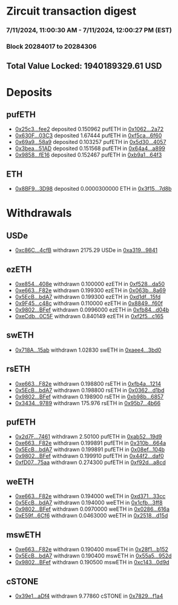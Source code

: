 # Zircuit transaction digest
### 7/11/2024, 11:00:30 AM - 7/11/2024, 12:00:27 PM (EST)
### Block 20284017 to 20284306

## Total Value Locked: 1940189329.61 USD

# Deposits
## pufETH
- [0x25c3...fee2](https://etherscan.io/address/0x25c3A99249BDbC6aAE5409066419aA6e03A1fee2) deposited 0.150962 pufETH in [0x1062...2a72](https://etherscan.io/tx/0x25c3A99249BDbC6aAE5409066419aA6e03A1fee2)
- [0x630F...03C3](https://etherscan.io/address/0x630F31F658329f05248295b9FC335f80436103C3) deposited 1.67444 pufETH in [0xf5ca...6f60](https://etherscan.io/tx/0x630F31F658329f05248295b9FC335f80436103C3)
- [0x69a9...58a9](https://etherscan.io/address/0x69a958c66DA8d0882b8Afa1B03f5Ba10B2f858a9) deposited 0.103257 pufETH in [0x5d30...4057](https://etherscan.io/tx/0x69a958c66DA8d0882b8Afa1B03f5Ba10B2f858a9)
- [0x3bea...51AD](https://etherscan.io/address/0x3bea7e7D66Cb06dEcfa7f2A6a1C8Bb29582f51AD) deposited 0.151568 pufETH in [0x64a4...a899](https://etherscan.io/tx/0x3bea7e7D66Cb06dEcfa7f2A6a1C8Bb29582f51AD)
- [0x9858...fE16](https://etherscan.io/address/0x98585966d9335A75fdaFCa3d31D5fD2F49ccfE16) deposited 0.152467 pufETH in [0xb9a1...64f3](https://etherscan.io/tx/0x98585966d9335A75fdaFCa3d31D5fD2F49ccfE16)
## ETH
- [0x8BF9...3D98](https://etherscan.io/address/0x8BF9BbA31BDF2677A7414782fDDacafcE03a3D98) deposited 0.0000300000 ETH in [0x3f15...7d8b](https://etherscan.io/tx/0x8BF9BbA31BDF2677A7414782fDDacafcE03a3D98)
# Withdrawals
## USDe
- [0xc86C...4cfB](https://etherscan.io/address/0xc86CD9f65300189019f6Ac1BF90422e45F524cfB) withdrawn 2175.29 USDe in [0xa319...9841](https://etherscan.io/tx/0xc86CD9f65300189019f6Ac1BF90422e45F524cfB)
## ezETH
- [0xe854...408e](https://etherscan.io/address/0xe854E410fD76aba8Ef411724a4624E176aa5408e) withdrawn 0.100000 ezETH in [0xf528...da50](https://etherscan.io/tx/0xe854E410fD76aba8Ef411724a4624E176aa5408e)
- [0xe663...F82e](https://etherscan.io/address/0xe66313CA3a4E2870Ce0F334e0222E31b158cF82e) withdrawn 0.199300 ezETH in [0x063b...8a69](https://etherscan.io/tx/0xe66313CA3a4E2870Ce0F334e0222E31b158cF82e)
- [0x5EcB...bdA7](https://etherscan.io/address/0x5EcB42C42aeeD398799606a4D4DDc9BD59E1bdA7) withdrawn 0.199300 ezETH in [0xd1df...15fd](https://etherscan.io/tx/0x5EcB42C42aeeD398799606a4D4DDc9BD59E1bdA7)
- [0x9F45...c48c](https://etherscan.io/address/0x9F45F7F50e90337fa50c625dB98AE584bC1Dc48c) withdrawn 0.110000 ezETH in [0x8849...f60f](https://etherscan.io/tx/0x9F45F7F50e90337fa50c625dB98AE584bC1Dc48c)
- [0x9802...BFef](https://etherscan.io/address/0x98022200C74209b34C4609348A86105F0b2EBFef) withdrawn 0.0996000 ezETH in [0xfb84...d04b](https://etherscan.io/tx/0x98022200C74209b34C4609348A86105F0b2EBFef)
- [0xeCdb...0C5F](https://etherscan.io/address/0xeCdbC1D76f20b6Aeacc9021222a99cEc18f60C5F) withdrawn 0.840149 ezETH in [0xf2f5...c165](https://etherscan.io/tx/0xeCdbC1D76f20b6Aeacc9021222a99cEc18f60C5F)
## swETH
- [0x718A...15ab](https://etherscan.io/address/0x718AA4B04eef4E5f3F1aBE2E9F122E5B258115ab) withdrawn 1.02830 swETH in [0xaee4...3bd0](https://etherscan.io/tx/0x718AA4B04eef4E5f3F1aBE2E9F122E5B258115ab)
## rsETH
- [0xe663...F82e](https://etherscan.io/address/0xe66313CA3a4E2870Ce0F334e0222E31b158cF82e) withdrawn 0.198800 rsETH in [0xfb4a...1214](https://etherscan.io/tx/0xe66313CA3a4E2870Ce0F334e0222E31b158cF82e)
- [0x5EcB...bdA7](https://etherscan.io/address/0x5EcB42C42aeeD398799606a4D4DDc9BD59E1bdA7) withdrawn 0.198800 rsETH in [0x0362...d1bd](https://etherscan.io/tx/0x5EcB42C42aeeD398799606a4D4DDc9BD59E1bdA7)
- [0x9802...BFef](https://etherscan.io/address/0x98022200C74209b34C4609348A86105F0b2EBFef) withdrawn 0.198900 rsETH in [0xb98b...6857](https://etherscan.io/tx/0x98022200C74209b34C4609348A86105F0b2EBFef)
- [0x3434...9789](https://etherscan.io/address/0x34349c5569e7B846c3558961552D2202760A9789) withdrawn 175.976 rsETH in [0x95b7...4b66](https://etherscan.io/tx/0x34349c5569e7B846c3558961552D2202760A9789)
## pufETH
- [0x2d7F...7461](https://etherscan.io/address/0x2d7F3ECedBC44d0B55aFE5A5e5BDc16ee7f37461) withdrawn 2.50100 pufETH in [0xab52...19d9](https://etherscan.io/tx/0x2d7F3ECedBC44d0B55aFE5A5e5BDc16ee7f37461)
- [0xe663...F82e](https://etherscan.io/address/0xe66313CA3a4E2870Ce0F334e0222E31b158cF82e) withdrawn 0.199891 pufETH in [0x310b...664a](https://etherscan.io/tx/0xe66313CA3a4E2870Ce0F334e0222E31b158cF82e)
- [0x5EcB...bdA7](https://etherscan.io/address/0x5EcB42C42aeeD398799606a4D4DDc9BD59E1bdA7) withdrawn 0.199891 pufETH in [0x08ef...104b](https://etherscan.io/tx/0x5EcB42C42aeeD398799606a4D4DDc9BD59E1bdA7)
- [0x9802...BFef](https://etherscan.io/address/0x98022200C74209b34C4609348A86105F0b2EBFef) withdrawn 0.199910 pufETH in [0x44f2...daf0](https://etherscan.io/tx/0x98022200C74209b34C4609348A86105F0b2EBFef)
- [0xfD07...75aa](https://etherscan.io/address/0xfD073306949cf2001a099b4A8373009A775975aa) withdrawn 0.274300 pufETH in [0xf92d...a8cd](https://etherscan.io/tx/0xfD073306949cf2001a099b4A8373009A775975aa)
## weETH
- [0xe663...F82e](https://etherscan.io/address/0xe66313CA3a4E2870Ce0F334e0222E31b158cF82e) withdrawn 0.194000 weETH in [0xd371...33cc](https://etherscan.io/tx/0xe66313CA3a4E2870Ce0F334e0222E31b158cF82e)
- [0x5EcB...bdA7](https://etherscan.io/address/0x5EcB42C42aeeD398799606a4D4DDc9BD59E1bdA7) withdrawn 0.194000 weETH in [0x1cfb...3ff8](https://etherscan.io/tx/0x5EcB42C42aeeD398799606a4D4DDc9BD59E1bdA7)
- [0x9802...BFef](https://etherscan.io/address/0x98022200C74209b34C4609348A86105F0b2EBFef) withdrawn 0.0970000 weETH in [0x0286...616a](https://etherscan.io/tx/0x98022200C74209b34C4609348A86105F0b2EBFef)
- [0xE59f...6Cf6](https://etherscan.io/address/0xE59f4a315Aa1d99bDD32D999BD265aEE215c6Cf6) withdrawn 0.0463000 weETH in [0x2518...d15d](https://etherscan.io/tx/0xE59f4a315Aa1d99bDD32D999BD265aEE215c6Cf6)
## mswETH
- [0xe663...F82e](https://etherscan.io/address/0xe66313CA3a4E2870Ce0F334e0222E31b158cF82e) withdrawn 0.190400 mswETH in [0x28f1...b152](https://etherscan.io/tx/0xe66313CA3a4E2870Ce0F334e0222E31b158cF82e)
- [0x5EcB...bdA7](https://etherscan.io/address/0x5EcB42C42aeeD398799606a4D4DDc9BD59E1bdA7) withdrawn 0.190400 mswETH in [0x55a5...952d](https://etherscan.io/tx/0x5EcB42C42aeeD398799606a4D4DDc9BD59E1bdA7)
- [0x9802...BFef](https://etherscan.io/address/0x98022200C74209b34C4609348A86105F0b2EBFef) withdrawn 0.190500 mswETH in [0xc143...0d9d](https://etherscan.io/tx/0x98022200C74209b34C4609348A86105F0b2EBFef)
## cSTONE
- [0x39e1...aDf4](https://etherscan.io/address/0x39e10A928c07246816534891D3CC46087787aDf4) withdrawn 9.77860 cSTONE in [0x7829...f1a4](https://etherscan.io/tx/0x39e10A928c07246816534891D3CC46087787aDf4)
